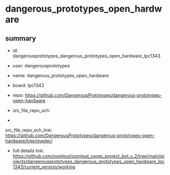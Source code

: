 # dangerous_prototypes_open_hardware
 
## summary 
* id: dangerousprototypes_dangerous_prototypes_open_hardware_lpc1343
* user: dangerousprototypes
* name: dangerous_prototypes_open_hardware
* board: lpc1343
* repo: https://github.com/DangerousPrototypes/dangerous-prototypes-open-hardware



* src_file_repo_sch: 
*
 src_file_repo_sch_link: https://github.com/DangerousPrototypes/dangerous-prototypes-open-hardware/tree/master/
* full details link: https://github.com/oomlout/oomlout_oomp_project_bot_v_2/tree/main/projects/dangerousprototypes_dangerous_prototypes_open_hardware_lpc1343/current_version/working  






